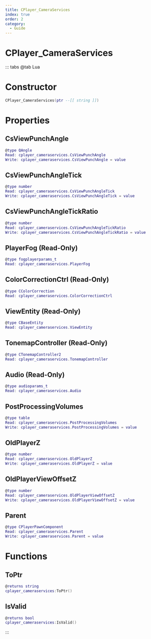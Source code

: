 ```yaml
---
title: CPlayer_CameraServices
index: true
order: 2
category:
  - Guide
---
```


# CPlayer_CameraServices

::: tabs
@tab Lua
# Constructor
```lua
CPlayer_CameraServices(ptr --[[ string ]])
```
# Properties
## CsViewPunchAngle 
```lua
@type QAngle
Read: cplayer_cameraservices.CsViewPunchAngle
Write: cplayer_cameraservices.CsViewPunchAngle = value
```
## CsViewPunchAngleTick 
```lua
@type number
Read: cplayer_cameraservices.CsViewPunchAngleTick
Write: cplayer_cameraservices.CsViewPunchAngleTick = value
```
## CsViewPunchAngleTickRatio 
```lua
@type number
Read: cplayer_cameraservices.CsViewPunchAngleTickRatio
Write: cplayer_cameraservices.CsViewPunchAngleTickRatio = value
```
## PlayerFog (Read-Only)
```lua
@type fogplayerparams_t
Read: cplayer_cameraservices.PlayerFog
```
## ColorCorrectionCtrl (Read-Only)
```lua
@type CColorCorrection
Read: cplayer_cameraservices.ColorCorrectionCtrl
```
## ViewEntity (Read-Only)
```lua
@type CBaseEntity
Read: cplayer_cameraservices.ViewEntity
```
## TonemapController (Read-Only)
```lua
@type CTonemapController2
Read: cplayer_cameraservices.TonemapController
```
## Audio (Read-Only)
```lua
@type audioparams_t
Read: cplayer_cameraservices.Audio
```
## PostProcessingVolumes 
```lua
@type table
Read: cplayer_cameraservices.PostProcessingVolumes
Write: cplayer_cameraservices.PostProcessingVolumes = value
```
## OldPlayerZ 
```lua
@type number
Read: cplayer_cameraservices.OldPlayerZ
Write: cplayer_cameraservices.OldPlayerZ = value
```
## OldPlayerViewOffsetZ 
```lua
@type number
Read: cplayer_cameraservices.OldPlayerViewOffsetZ
Write: cplayer_cameraservices.OldPlayerViewOffsetZ = value
```
## Parent 
```lua
@type CPlayerPawnComponent
Read: cplayer_cameraservices.Parent
Write: cplayer_cameraservices.Parent = value
```
# Functions
## ToPtr
```lua
@returns string
cplayer_cameraservices:ToPtr()
```
## IsValid
```lua
@returns bool
cplayer_cameraservices:IsValid()
```

:::